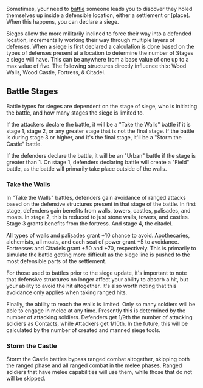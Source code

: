 Sometimes, your need to [battle](battles) someone leads you to discover they holed themselves up inside a defensible location, either a settlement or [place]. When this happens, you can declare a siege.

Sieges allow the more militarily inclined to force their way into a defended location, incrementally working their way through multiple layers of defenses. When a siege is first declared a calculation is done based on the types of defenses present at a location to determine the number of Stages a siege will have. This can be anywhere from a base value of one up to a max value of five. The following structures directly influence this: Wood Walls, Wood Castle, Fortress, & Citadel.

## Battle Stages ##

Battle types for sieges are dependent on the stage of siege, who is initiating the battle, and how many stages the siege is limited to.

If the attackers declare the battle, it will be a "Take the Walls" battle if it is stage 1, stage 2, or any greater stage that is not the final stage. If the battle is during stage 3 or higher, and it's the final stage, it'll be a "Storm the Castle" battle.

If the defenders declare the battle, it will be an "Urban" battle if the stage is greater than 1. On stage 1, defenders declaring battle will create a "Field" battle, as the battle will primarily take place outside of the walls.

### Take the Walls ###

In "Take the Walls" battles, defenders gain avoidance of ranged attacks based on the defensive structures present in that stage of the battle. In first stage, defenders gain benefits from walls, towers, castles, palisades, and moats. In stage 2, this is reduced to just stone walls, towers, and castles. Stage 3 grants benefits from the fortress. And stage 4, the citadel.

All types of walls and palisades grant +10 chance to avoid. Apothecaries, alchemists, all moats, and each seat of power grant +5 to avoidance. Fortresses and Citadels grant +50 and +70, respectively. This is primarily to simulate the battle getting more difficult as the siege line is pushed to the most defensible parts of the settlement.

For those used to battles prior to the siege update, it's important to note that defensive structures no longer affect your ability to absorb a hit, but your ability to avoid the hit altogether. It's also worth noting that this avoidance only applies when taking ranged hits.

Finally, the ability to reach the walls is limited. Only so many soldiers will be able to engage in melee at any time. Presently this is determined by the number of attacking soldiers. Defenders get 1/9th the number of attacking soldiers as Contacts, while Attackers get 1/10th. In the future, this will be calculated by the number of created and manned siege tools.

### Storm the Castle ###

Storm the Castle battles bypass ranged combat altogether, skipping both the ranged phase and all ranged combat in the melee phases. Ranged soldiers that have melee capabilities will use them, while those that do not will be skipped.
